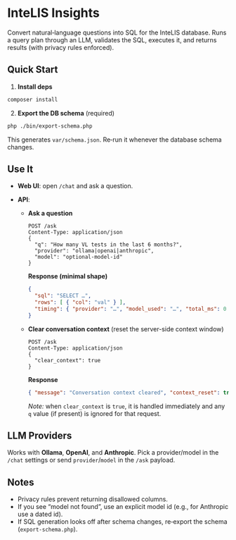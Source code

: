 # InteLIS Insights

Convert natural‑language questions into SQL for the InteLIS database. Runs a query plan through an LLM, validates the SQL, executes it, and returns results (with privacy rules enforced).

## Quick Start

1. **Install deps**

```bash
composer install
```

2. **Export the DB schema** (required)

```bash
php ./bin/export-schema.php
```

This generates `var/schema.json`. Re‑run it whenever the database schema changes.

## Use It

* **Web UI**: open `/chat` and ask a question.
* **API**:

  * **Ask a question**

    ```http
    POST /ask
    Content-Type: application/json
    {
      "q": "How many VL tests in the last 6 months?",
      "provider": "ollama|openai|anthropic",  
      "model": "optional-model-id"
    }
    ```

    **Response (minimal shape)**

    ```json
    {
      "sql": "SELECT …",
      "rows": [ { "col": "val" } ],
      "timing": { "provider": "…", "model_used": "…", "total_ms": 0 }
    }
    ```
  * **Clear conversation context** (reset the server-side context window)

    ```http
    POST /ask
    Content-Type: application/json
    {
      "clear_context": true
    }
    ```

    **Response**

    ```json
    { "message": "Conversation context cleared", "context_reset": true }
    ```

    *Note:* when `clear_context` is `true`, it is handled immediately and any `q` value (if present) is ignored for that request.

## LLM Providers

Works with **Ollama**, **OpenAI**, and **Anthropic**. Pick a provider/model in the `/chat` settings or send `provider`/`model` in the `/ask` payload.

## Notes

* Privacy rules prevent returning disallowed columns.
* If you see “model not found”, use an explicit model id (e.g., for Anthropic use a dated id).
* If SQL generation looks off after schema changes, re‑export the schema (`export-schema.php`).
